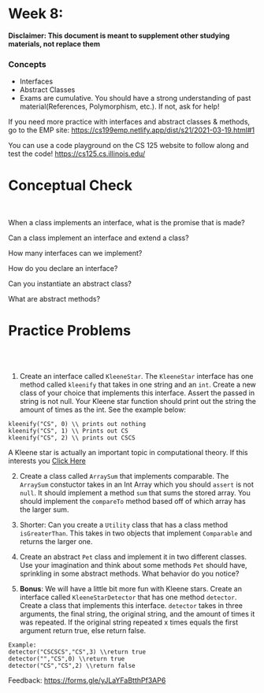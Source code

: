 # Week 8: <br> 
**Disclaimer: This document is meant to supplement other studying materials, not replace them**<br>

### Concepts
   * Interfaces
   * Abstract Classes
   * Exams are cumulative. You should have a strong understanding of past material(References, Polymorphism, etc.). If not, ask for help!
   
   If you need more practice with interfaces and abstract classes & methods, go to the EMP site: https://cs199emp.netlify.app/dist/s21/2021-03-19.html#1
   
   You can use a code playground on the CS 125 website to follow along and test the code! https://cs125.cs.illinois.edu/

# Conceptual Check
<br>


When a class implements an interface, what is the promise that is made?<br>

Can a class implement an interface and extend a class?<br>

How many interfaces can we implement? <br>

How do you declare an interface? <br>

Can you instantiate an abstract class? <br>

What are abstract methods? <br>



# Practice Problems
<br></br>
1. Create an interface called ``KleeneStar``. The ``KleeneStar`` interface has one method called ``kleenify`` that takes in one string and an ``int``. Create a new class of your choice that implements this interface. Assert the passed in string is not null. Your Kleene star function should print out the string the amount of times as the int. See the example below:
```
kleenify("CS", 0) \\ prints out nothing
kleenify("CS", 1) \\ Prints out CS
kleenify("CS", 2) \\ prints out CSCS
```
A Kleene star is actually an important topic in computational theory. If this interests you [Click Here](https://en.wikipedia.org/wiki/Kleene_star#:~:text=In%20mathematical%20logic%20and%20computer,as%20the%20free%20monoid%20construction.)

2. Create a class called ``ArraySum`` that implements comparable. The ``ArraySum`` constuctor takes in an Int Array which you should ``assert`` is not ``null``. It should implement a method ``sum`` that sums the stored array. You should implement the ``compareTo`` method based off of which array has the larger sum. <br>
3. Shorter: Can you create a ``Utility`` class that has a class method ``isGreaterThan``. This takes in two objects that implement ``Comparable`` and returns the larger one. <br>


4. Create an abstract ``Pet`` class and implement it in two different classes. Use your imagination and think about some methods ``Pet`` should have, sprinkling in some abstract methods. What behavior do you notice?  <br>
5. **Bonus**: We will have a little bit more fun with Kleene stars. Create an interface called ``KleeneStarDetector`` that has one method ``detector``. Create a class that implements this interface. ``detector`` takes in three arguments, the final string, the original string, and the amount of times it was repeated. If the original string repeated x times equals the first argument return true, else return false.
```
Example:
detector("CSCSCS","CS",3) \\return true
detector("","CS",0) \\return true
detector("CS","CS",2) \\return false
```



Feedback: https://forms.gle/yJLaYFaBtthPf3AP6 <br>






